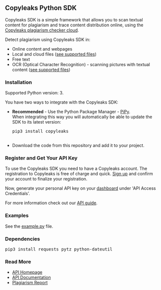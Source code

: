 ## Copyleaks Python SDK

Copyleaks SDK is a simple framework that allows you to scan textual content for plagiarism and trace content distribution online, using the [Copyleaks plagiarism checker cloud](https://api.copyleaks.com).

Detect plagiarism using Copyleaks SDK in:

*   Online content and webpages
*   Local and cloud files ([see supported files](https://api.copyleaks.com/GeneralDocumentation/TechnicalSpecifications#supportedfiletypes"))
*   Free text
*   OCR (Optical Character Recognition) - scanning pictures with textual content ([see supported files](https://api.copyleaks.com/GeneralDocumentation/TechnicalSpecifications#supportedfiletypes))

### Installation

Supported Python version: 3.

You have two ways to integrate with the Copyleaks SDK:

* **Recommended** - Use the Python Package Manager - [PiPy](https://pypi.python.org/pypi/copyleaks).  
    When integrating this way you will automatically be able to update the SDK to its latest version:

    <pre>pip3 install copyleaks
    </pre>

*   Download the code from this repository and add it to your project.

### Register and Get Your API Key

To use the Copyleaks SDK you need to have a Copyleaks account. The registration to Copyleaks is free of charge and quick. [Sign up](https://copyleaks.com/) and confirm your account to finalize your registration.

Now, generate your personal API key on your [dashboard](https://api.copyleaks.com/dashboard/:product) under 'API Access Credentials'.

For more information check out our [API guide](https://api.copyleaks.com/documentation/v3).

### Examples

See the [example.py](https://github.com/Copyleaks/Python-Plagiarism-Checker/blob/master/example.py) file.

### Dependencies

<pre>pip3 install requests pytz python-dateutil
</pre>

### Read More

*   [API Homepage](https://api.copyleaks.com)
*   [API Documentation](https://api.copyleaks.com/documentation)
*   [Plagiarism Report](https://github.com/Copyleaks/plagiarism-report)

